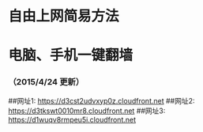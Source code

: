 # 自由上网简易方法
# 电脑、手机一键翻墙
### （2015/4/24 更新）

##网址1: https://d3cst2udvxyp0z.cloudfront.net
##网址2: https://d3tkswt0010mr8.cloudfront.net
##网址3: https://d1wuqv8rmpeu5i.cloudfront.net
